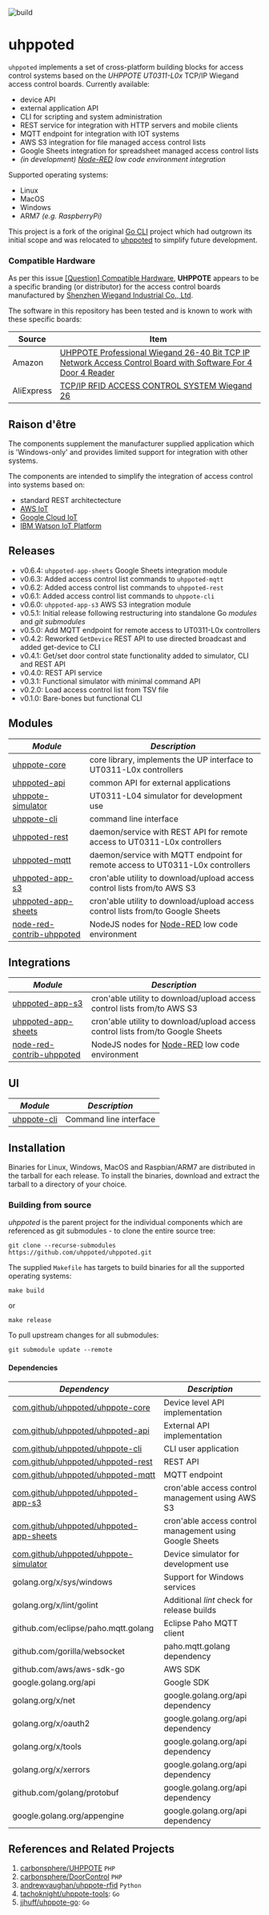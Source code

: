![build](https://github.com/uhppoted/uhppoted/workflows/build/badge.svg)

# uhppoted

`uhppoted` implements a set of cross-platform building blocks for access control systems based on the 
*UHPPOTE UT0311-L0x* TCP/IP Wiegand access control boards. Currently available:

- device API
- external application API
- CLI for scripting and system administration
- REST service for integration with HTTP servers and mobile clients
- MQTT endpoint for integration with IOT systems
- AWS S3 integration for file managed access control lists
- Google Sheets integration for spreadsheet managed access control lists
- _(in development) [Node-RED](https://nodered.org) low code environment integration_

Supported operating systems:
- Linux
- MacOS
- Windows
- ARM7 _(e.g. RaspberryPi)_

This project is a fork of the original [Go CLI](https://github.com/twystd/uhppote-go) project which had outgrown
its initial scope and was relocated to [uhppoted](https://github.com/uhppoted) to simplify future development.

### Compatible Hardware

As per this issue [[Question] Compatible Hardware](https://github.com/uhppoted/uhppote-core/issues/1), **UHPPOTE** appears to be a specific 
branding (or distributor) for the access control boards manufactured by [Shenzhen Wiegand Industrial Co., Ltd](http://www.wiegand.com.cn/english).

The software in this repository has been tested and is known to work with these specific boards:

| Source | Item |
| ------ | ---- |
| Amazon | [UHPPOTE Professional Wiegand 26-40 Bit TCP IP Network Access Control Board with Software For 4 Door 4 Reader](https://www.amazon.com/UHPPOTE-Professional-Wiegand-Network-Controller/dp/B00UX02JWE) |
| AliExpress | [TCP/IP RFID ACCESS CONTROL SYSTEM Wiegand 26](https://de.aliexpress.com/item/4000781912427.html) |

## Raison d'être

The components supplement the manufacturer supplied application which is 'Windows-only' and provides limited support 
for integration with other systems. 

The components are intended to simplify the integration of access control into systems based on:
- standard REST architectecture
- [AWS IoT](https://aws.amazon.com/iot)
- [Google Cloud IoT](https://cloud.google.com/solutions/iot)
- [IBM Watson IoT Platform](https://internetofthings.ibmcloud.com)

## Releases

- v0.6.4: `uhppoted-app-sheets` Google Sheets integration module
- v0.6.3: Added access control list commands to `uhppoted-mqtt`
- v0.6.2: Added access control list commands to `uhppoted-rest`
- v0.6.1: Added access control list commands to `uhppote-cli`
- v0.6.0: `uhppoted-app-s3` AWS S3 integration module
- v0.5.1: Initial release following restructuring into standalone Go *modules* and *git submodules*
- v0.5.0: Add MQTT endpoint for remote access to UT0311-L0x controllers
- v0.4.2: Reworked `GetDevice` REST API to use directed broadcast and added get-device to CLI
- v0.4.1: Get/set door control state functionality added to simulator, CLI and REST API
- v0.4.0: REST API service
- v0.3.1: Functional simulator with minimal command API
- v0.2.0: Load access control list from TSV file
- v0.1.0: Bare-bones but functional CLI

## Modules

| *Module*                                                                           | *Description*                                                                   |
| ---------------------------------------------------------------------------------- | ------------------------------------------------------------------------------- |
| [uhppote-core](https://github.com/uhppoted/uhppote-core)                           | core library, implements the UP interface to UT0311-L0x controllers             |
| [uhppoted-api](https://github.com/uhppoted/uhppoted-api)                           | common API for external applications                                            |
| [uhppote-simulator](https://github.com/uhppoted/uhppote-simulator)                 | UT0311-L04 simulator for development use                                        |
| [uhppote-cli](https://github.com/uhppoted/uhppote-cli)                             | command line interface                                                          |
| [uhppoted-rest](https://github.com/uhppoted/uhppoted-rest)                         | daemon/service with REST API for remote access to UT0311-L0x controllers        |
| [uhppoted-mqtt](https://github.com/uhppoted/uhppoted-mqtt)                         | daemon/service with MQTT endpoint for remote access to UT0311-L0x controllers   |
| [uhppoted-app-s3](https://github.com/uhppoted/uhppoted-app-s3)                     | cron'able utility to download/upload access control lists from/to AWS S3        |
| [uhppoted-app-sheets](https://github.com/uhppoted/uhppoted-app-sheets)             | cron'able utility to download/upload access control lists from/to Google Sheets |
| [node-red-contrib-uhppoted](https://github.com/uhppoted/node-red-contrib-uhppoted) | NodeJS nodes for [Node-RED](https://nodered.org) low code environment           |

## Integrations

| *Module*                                                                           | *Description*                                                                   |
| ---------------------------------------------------------------------------------- | ------------------------------------------------------------------------------- |
| [uhppoted-app-s3](https://github.com/uhppoted/uhppoted-app-s3)                     | cron'able utility to download/upload access control lists from/to AWS S3        |
| [uhppoted-app-sheets](https://github.com/uhppoted/uhppoted-app-sheets)             | cron'able utility to download/upload access control lists from/to Google Sheets |
| [node-red-contrib-uhppoted](https://github.com/uhppoted/node-red-contrib-uhppoted) | NodeJS nodes for [Node-RED](https://nodered.org) low code environment           |

## UI

| *Module*                                                               | *Description*                                                                   |
| ---------------------------------------------------------------------- | ------------------------------------------------------------------------------- |
| [uhppote-cli](https://github.com/uhppoted/uhppote-cli)                 | Command line interface                                                          |

## Installation

Binaries for Linux, Windows, MacOS and Raspbian/ARM7 are distributed in the tarball for each release. To install
the binaries, download and extract the tarball to a directory of your choice.

### Building from source

*uhppoted* is the parent project for the individual components which are referenced as git submodules -
to clone the entire source tree:

```
git clone --recurse-submodules https://github.com/uhppoted/uhppoted.git
```

The supplied `Makefile` has targets to build binaries for all the supported operating systems:
```
make build
```
or 
```
make release
```

To pull upstream changes for all submodules:

```
git submodule update --remote
```

#### Dependencies

| *Dependency*                                                                           | *Description*                                           |
| -------------------------------------------------------------------------------------- | ------------------------------------------------------- |
| [com.github/uhppoted/uhppote-core](https://github.com/uhppoted/uhppote-core)           | Device level API implementation                         |
| [com.github/uhppoted/uhppoted-api](https://github.com/uhppoted/uhppoted-api)           | External API implementation                             |
| [com.github/uhppoted/uhppote-cli](https://github.com/uhppoted/uhppote-cli)             | CLI user application                                    |
| [com.github/uhppoted/uhppoted-rest](https://github.com/uhppoted/uhppoted-rest)         | REST API                                                |
| [com.github/uhppoted/uhppoted-mqtt](https://github.com/uhppoted/uhppoted-mqtt)         | MQTT endpoint                                           |
| [com.github/uhppoted/uhppoted-app-s3](https://github.com/uhppoted/uhppoted-app-s3)     | cron'able access control management using AWS S3        |
| [com.github/uhppoted/uhppoted-app-sheets](https://github.com/uhppoted/uhppoted-app-s3) | cron'able access control management using Google Sheets |
| [com.github/uhppoted/uhppote-simulator](https://github.com/uhppoted/uhppote-simulator) | Device simulator for development use                    |
| golang.org/x/sys/windows                                                               | Support for Windows services                            |
| golang.org/x/lint/golint                                                               | Additional *lint* check for release builds              |
| github.com/eclipse/paho.mqtt.golang                                                    | Eclipse Paho MQTT client                                |
| github.com/gorilla/websocket                                                           | paho.mqtt.golang dependency                             |
| github.com/aws/aws-sdk-go                                                              | AWS SDK                                                 |
| google.golang.org/api                                                                  | Google SDK                                              |
| golang.org/x/net                                                                       | google.golang.org/api dependency                        |
| golang.org/x/oauth2                                                                    | google.golang.org/api dependency                        |
| golang.org/x/tools                                                                     | google.golang.org/api dependency                        |
| golang.org/x/xerrors                                                                   | google.golang.org/api dependency                        |
| github.com/golang/protobuf                                                             | google.golang.org/api dependency                        |
| google.golang.org/appengine                                                            | google.golang.org/api dependency                        |

## References and Related Projects

1. [carbonsphere/UHPPOTE](https://github.com/carbonsphere/UHPPOTE) `PHP`
2. [carbonsphere/DoorControl](https://github.com/carbonsphere/DoorControl) `PHP`
2. [andrewvaughan/uhppote-rfid](https://github.com/andrewvaughan/uhppote-rfid) `Python`
3. [tachoknight/uhppote-tools](https://github.com/tachoknight/uhppote-tools): `Go`
4. [jjhuff/uhppote-go](https://github.com/jjhuff/uhppote-go): `Go`

